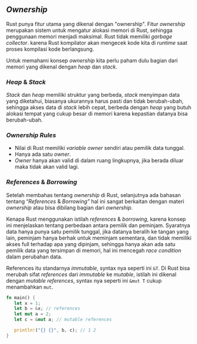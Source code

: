 ## _Ownership_

Rust punya fitur utama yang dikenal dengan "ownership". Fitur _ownership_ merupakan sistem untuk mengatur alokasi memori di Rust, sehingga penggunaan memori menjadi maksimal. Rust tidak memiliki _garbage collector_. karena Rust kompilator akan mengecek kode kita di _runtime_ saat proses kompilasi kode berlangsung.

Untuk memahami konsep _ownership_ kita perlu paham dulu bagian dari memori yang dikenal dengan _heap_ dan _stack_.

### _Heap_ & _Stack_

_Stack_ dan _heap_ memiliki struktur yang berbeda, _stack_ menyimpan data yang diketahui, biasanya ukurannya harus pasti dan tidak berubah-ubah, sehingga akses data di _stack_ lebih cepat, berbeda dengan _heap_ yang butuh alokasi tempat yang cukup besar di memori karena kepastian datanya bisa berubah-ubah.

### _Ownership Rules_

*   Nilai di Rust memiliki _variable_ _owner_ sendiri atau pemilik data tunggal.
*   Hanya ada satu _owner_.
*   _Owner_ hanya akan valid di dalam ruang lingkupnya, jika berada diluar maka tidak akan valid lagi.

### _References_ & _Borrowing_

Setelah membahas tentang _ownership_ di Rust, selanjutnya ada bahasan tentang “_References_ & _Borrowing”_ hal ini sangat berkaitan dengan materi _ownership_ atau bisa dibilang bagian dari _ownership_.

Kenapa Rust menggunakan istilah _references_ & _borrowing_, karena konsep ini menjelaskan tentang perbedaan antara pemilik dan peminjam. Syaratnya data hanya punya satu pemilik tunggal, jika datanya beralih ke tangan yang lain, peminjam hanya berhak untuk meminjam sementara, dan tidak memiliki akses full terhadap apa yang dipinjam, sehingga hanya akan ada satu pemilik data yang tersimpan di memori, hal ini mencegah _race condition_ dalam perubahan data.

References itu standarnya _immutable_, syntax nya seperti ini `&T`. Di Rust bisa merubah sifat _references_ dari _immutable_ ke _mutable_, istilah ini dikenal dengan _mutable references_, syntax nya seperti ini `&mut T` cukup menambahkan `mut`.

```rust
fn main() {
   let x = 1;
   let b = &x; // references
   let mut a = 2;
   let c = &mut a; // mutable references

   println!("{} {}", b, c); // 1 2
}
```
